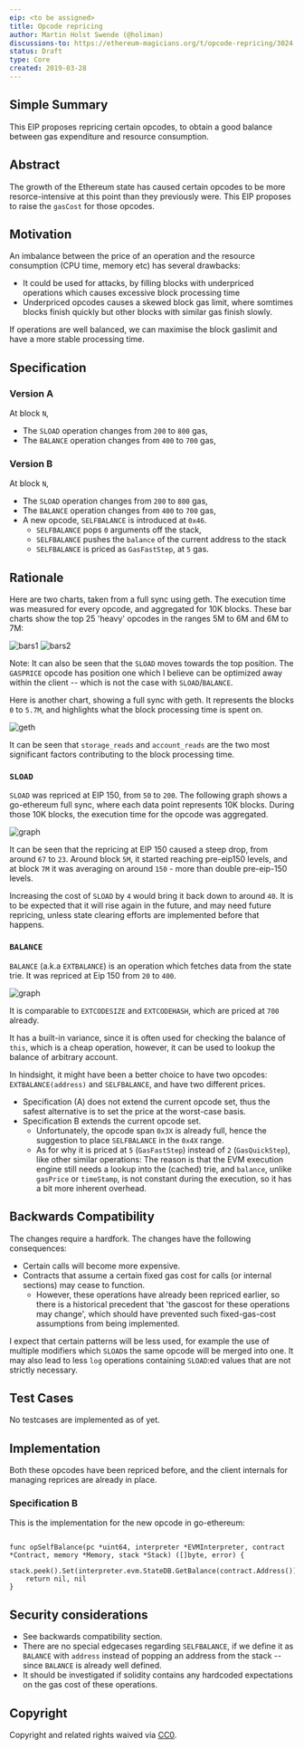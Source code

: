 ```yaml
---
eip: <to be assigned>
title: Opcode repricing 
author: Martin Holst Swende (@holiman)
discussions-to: https://ethereum-magicians.org/t/opcode-repricing/3024
status: Draft
type: Core
created: 2019-03-28
---
```



## Simple Summary

This EIP proposes repricing certain opcodes, to obtain a good balance between gas expenditure and resource consumption.

## Abstract

The growth of the Ethereum state has caused certain opcodes to be more resorce-intensive at this point than 
they previously were. This EIP proposes to raise the `gasCost` for those opcodes. 

## Motivation

An imbalance between the price of an operation and the resource consumption (CPU time, memory etc)
has several drawbacks:

- It could be used for attacks, by filling blocks with underpriced operations which causes excessive block processing time
- Underpriced opcodes causes a skewed block gas limit, where somtimes blocks finish quickly but other blocks with similar gas finish slowly. 

If operations are well balanced, we can maximise the block gaslimit and have a more stable processing time. 

## Specification

### Version A

At block `N`, 

- The `SLOAD` operation changes from `200` to `800` gas,
- The `BALANCE` operation changes from `400` to `700` gas,


### Version B

At block `N`, 

- The `SLOAD` operation changes from `200` to `800` gas,
- The `BALANCE` operation changes from `400` to `700` gas,
- A new opcode, `SELFBALANCE` is introduced at `0x46`. 
  - `SELFBALANCE` pops `0` arguments off the stack, 
  - `SELFBALANCE` pushes the `balance` of the current address to the stack
  - `SELFBALANCE` is priced as `GasFastStep`, at `5` gas. 

## Rationale

Here are two charts, taken from a full sync using geth. The execution time was measured for every opcode, and aggregated for 10K blocks. These bar charts show the top 25 'heavy' opcodes in the ranges 5M to 6M and 6M to 7M:

![bars1](images/run3.total-bars-5.png) 
![bars2](images/run3.total-bars-6.png) 

Note: It can also be seen that the `SLOAD` moves towards the top position. The `GASPRICE` opcode has position one which I believe can be optimized away within the client -- which is not the case with `SLOAD`/`BALANCE`.

Here is another chart, showing a full sync with geth. It represents the blocks `0` to `5.7M`, and highlights what the block processing time is spent on.

![geth](images/geth_processing.png)

It can be seen that `storage_reads` and `account_reads` are the two most significant factors contributing to the block processing time. 

### `SLOAD`

`SLOAD` was repriced at EIP 150, from `50` to `200`. 
The following graph shows a go-ethereum full sync, where each data point represents
 10K blocks. During those 10K blocks, the execution time for the opcode was aggregated.

![graph](images/SLOAD_run3.png)

It can be seen that the repricing at EIP 150 caused a steep drop, from around `67` to `23`. 
Around block `5M`, it started reaching pre-eip150 levels, and at block `7M` 
it was averaging on around `150` - more than double pre-eip-150 levels. 

Increasing the cost of `SLOAD` by `4` would bring it back down to around `40`. 
It is to be expected that it will rise again in the future, and may need future repricing, unless 
state clearing efforts are implemented before that happens. 

### `BALANCE` 

`BALANCE` (a.k.a `EXTBALANCE`) is an operation which fetches data from the state trie. It was repriced at Eip 150 from `20` to `400`. 

![graph](images/BALANCE_run3.png)

It is comparable to `EXTCODESIZE` and `EXTCODEHASH`, which are priced at `700` already. 

It has a built-in variance, since it is often used for checking the balance of `this`, 
which is a cheap operation, however, it can be used to lookup the balance of arbitrary account. 

In hindsight, it might have been a better choice to have two 
opcodes: `EXTBALANCE(address)` and `SELFBALANCE`, and have two different prices. 

* Specification (A) does not extend the current opcode set, thus the safest alternative is to set the price at the worst-case basis.
* Specification B extends the current opcode set. 
  * Unfortunately, the opcode span `0x3X` is already full, hence the suggestion to place `SELFBALANCE` in the `0x4X` range.  
  * As for why it is priced at `5` (`GasFastStep`) instead of `2` (`GasQuickStep`), like other similar operations: The reason is that the EVM execution engine still needs a lookup into the (cached) trie, and `balance`, unlike `gasPrice` or `timeStamp`, is not constant during the execution, so it has a bit more inherent overhead. 



## Backwards Compatibility

The changes require a hardfork. The changes have the following consequences:

- Certain calls will become more expensive. 
- Contracts that assume a certain fixed gas cost for calls (or internal sections) may cease to function. 
  - However, these operations have already been repriced earlier, so there is a historical precedent that 'the gascost for these operations may change', which should have prevented such fixed-gas-cost assumptions from being implemented.

I expect that certain patterns will be less used, for example the use of multiple modifiers which `SLOAD`s the same opcode will be merged into one. It may also lead to less `log` operations containing `SLOAD`:ed values that are not strictly necessary. 

## Test Cases
<!--Test cases for an implementation are mandatory for EIPs that are affecting consensus changes. Other EIPs can choose to include links to test cases if applicable.-->

No testcases are implemented as of yet. 

## Implementation

Both these opcodes have been repriced before, and the client internals for managing reprices are already in place. 

### Specification B

This is the implementation for the new opcode in go-ethereum:

```golang

func opSelfBalance(pc *uint64, interpreter *EVMInterpreter, contract *Contract, memory *Memory, stack *Stack) ([]byte, error) {
	stack.peek().Set(interpreter.evm.StateDB.GetBalance(contract.Address()))
	return nil, nil
}

```

## Security considerations

- See backwards compatibility section. 
- There are no special edgecases regarding `SELFBALANCE`, if we define it as `BALANCE` with `address` instead of popping an address from the stack -- since `BALANCE` is already well defined. 
- It should be investigated if solidity contains any hardcoded expectations on the gas cost of these operations. 

## Copyright
Copyright and related rights waived via [CC0](https://creativecommons.org/publicdomain/zero/1.0/).

